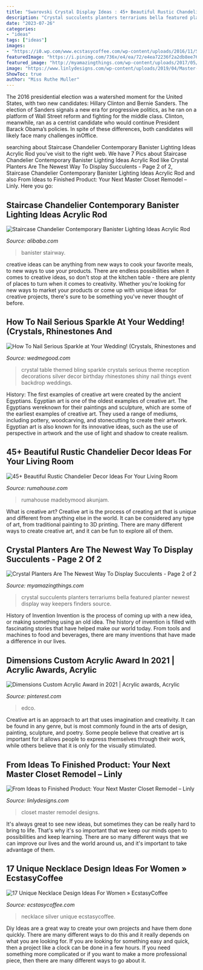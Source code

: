 ```yaml
---
title: "Swarovski Crystal Display Ideas : 45+ Beautiful Rustic Chandelier Decor Ideas For Your Living Room"
description: "Crystal succulents planters terrariums bella featured planter newest display way keepers finders source"
date: "2023-07-26"
categories:
- "ideas"
tags: ["ideas"]
images:
- "https://i0.wp.com/www.ecstasycoffee.com/wp-content/uploads/2016/11/Silver-Necklace.jpg?resize=564%2C761"
featuredImage: "https://i.pinimg.com/736x/e4/ea/72/e4ea72236f2a2db8ee7658b55373fb99.jpg"
featured_image: "http://myamazingthings.com/wp-content/uploads/2017/05/Finders-Keepers-Featured-Product-Terrariums-by-Bella-9.jpg"
image: "https://www.linlydesigns.com/wp-content/uploads/2019/04/Master-closet-home-remodeling-and-design-5.jpg"
ShowToc: true
author: "Miss Ruthe Muller"
---
```



The 2016 presidential election was a watershed moment for the United States, with two new candidates: Hillary Clinton and Bernie Sanders. The election of Sanders signals a new era for progressive politics, as he ran on a platform of Wall Street reform and fighting for the middle class. Clinton, meanwhile, ran as a centrist candidate who would continue President Barack Obama’s policies. In spite of these differences, both candidates will likely face many challenges inOffice.

	

		
searching about Staircase Chandelier Contemporary Banister Lighting Ideas Acrylic Rod you've visit to the right web. We have 7 Pics about Staircase Chandelier Contemporary Banister Lighting Ideas Acrylic Rod like Crystal Planters Are The Newest Way To Display Succulents - Page 2 of 2, Staircase Chandelier Contemporary Banister Lighting Ideas Acrylic Rod and also From Ideas to Finished Product: Your Next Master Closet Remodel – Linly. Here you go:
		
    
## Staircase Chandelier Contemporary Banister Lighting Ideas Acrylic Rod

<img loading=lazy src="https://sc01.alicdn.com/kf/HTB1cFPaX0fvK1RjSszhq6AcGFXa3/234038121/HTB1cFPaX0fvK1RjSszhq6AcGFXa3.jpg" onerror="this.onerror=null;this.src='https://tse4.mm.bing.net/th?id=OIP.BKsGM0yw1qkQwRQgd6_doAHaL2&amp;pid=15.1';" alt="Staircase Chandelier Contemporary Banister Lighting Ideas Acrylic Rod">

_Source: alibaba.com_

>banister stairway. 

	

creative ideas can be anything from new ways to cook your favorite meals, to new ways to use your products. There are endless possibilities when it comes to creative ideas, so don't stop at the kitchen table - there are plenty of places to turn when it comes to creativity. Whether you're looking for new ways to market your products or come up with unique ideas for creative projects, there's sure to be something you've never thought of before.

    
## How To Nail Serious Sparkle At Your Wedding! (Crystals, Rhinestones And

<img loading=lazy src="https://d1hpn7r5i0azx7.cloudfront.net/wp-content/uploads/2015/12/thevegasweddingplanner.jpg" onerror="this.onerror=null;this.src='https://tse1.mm.bing.net/th?id=OIP.Sk-8e6dXKQWnk7GYzFTnKAHaMZ&amp;pid=15.1';" alt="How To Nail Serious Sparkle at Your Wedding! (Crystals, Rhinestones and">

_Source: wedmegood.com_

>crystal table themed bling sparkle crystals serious theme reception decorations silver decor birthday rhinestones shiny nail things event backdrop weddings. 

	

History: The first examples of creative art were created by the ancient Egyptians.
Egyptian art is one of the oldest examples of creative art. The Egyptians wereknown for their paintings and sculpture, which are some of the earliest examples of creative art. They used a range of mediums, including pottery, woodcarving, and stonecutting to create their artwork. Egyptian art is also known for its innovative ideas, such as the use of perspective in artwork and the use of light and shadow to create realism.

    
## 45+ Beautiful Rustic Chandelier Decor Ideas For Your Living Room

<img loading=lazy src="http://rumahouse.com/wp-content/uploads/2018/12/45-Beautiful-Rustic-Chandelier-Decor-Ideas-For-Your-Living-Room-27.jpg" onerror="this.onerror=null;this.src='https://tse3.mm.bing.net/th?id=OIP.sr0xVFhmdGD3Q28Oj-LqWQHaK-&amp;pid=15.1';" alt="45+ Beautiful Rustic Chandelier Decor Ideas For Your Living Room">

_Source: rumahouse.com_

>rumahouse madebymood akunjam. 

	

What is creative art?
Creative art is the process of creating art that is unique and different from anything else in the world. It can be considered any type of art, from traditional painting to 3D printing. There are many different ways to create creative art, and it can be fun to explore all of them.

    
## Crystal Planters Are The Newest Way To Display Succulents - Page 2 Of 2

<img loading=lazy src="http://myamazingthings.com/wp-content/uploads/2017/05/Finders-Keepers-Featured-Product-Terrariums-by-Bella-9.jpg" onerror="this.onerror=null;this.src='https://tse1.mm.bing.net/th?id=OIP.e_aqOGAPAE0Y39BzwFYxNwHaHa&amp;pid=15.1';" alt="Crystal Planters Are The Newest Way To Display Succulents - Page 2 of 2">

_Source: myamazingthings.com_

>crystal succulents planters terrariums bella featured planter newest display way keepers finders source. 

	

History of Invention
Invention is the process of coming up with a new idea, or making something using an old idea. The history of invention is filled with fascinating stories that have helped make our world today. From tools and machines to food and beverages, there are many inventions that have made a difference in our lives.

    
## Dimensions Custom Acrylic Award In 2021 | Acrylic Awards, Acrylic

<img loading=lazy src="https://i.pinimg.com/736x/e4/ea/72/e4ea72236f2a2db8ee7658b55373fb99.jpg" onerror="this.onerror=null;this.src='https://tse2.mm.bing.net/th?id=OIP.IK3SUVVN_4imnqH_TEck6AHaI4&amp;pid=15.1';" alt="Dimensions Custom Acrylic Award in 2021 | Acrylic awards, Acrylic">

_Source: pinterest.com_

>edco. 

	

Creative art is an approach to art that uses imagination and creativity. It can be found in any genre, but is most commonly found in the arts of design, painting, sculpture, and poetry. Some people believe that creative art is important for it allows people to express themselves through their work, while others believe that it is only for the visually stimulated.

    
## From Ideas To Finished Product: Your Next Master Closet Remodel – Linly

<img loading=lazy src="https://www.linlydesigns.com/wp-content/uploads/2019/04/Master-closet-home-remodeling-and-design-5.jpg" onerror="this.onerror=null;this.src='https://tse4.mm.bing.net/th?id=OIP.7ANGdlIayiHB0iAcD4OR_AHaLH&amp;pid=15.1';" alt="From Ideas to Finished Product: Your Next Master Closet Remodel – Linly">

_Source: linlydesigns.com_

>closet master remodel designs. 

	

It's always great to see new ideas, but sometimes they can be really hard to bring to life. That's why it's so important that we keep our minds open to possibilities and keep learning. There are so many different ways that we can improve our lives and the world around us, and it's important to take advantage of them.

    
## 17 Unique Necklace Design Ideas For Women » EcstasyCoffee

<img loading=lazy src="https://i0.wp.com/www.ecstasycoffee.com/wp-content/uploads/2016/11/Silver-Necklace.jpg?resize=564%2C761" onerror="this.onerror=null;this.src='https://tse1.mm.bing.net/th?id=OIP.EyYSAasQnCkrkb8EB7n7NAHaJ_&amp;pid=15.1';" alt="17 Unique Necklace Design Ideas For Women » EcstasyCoffee">

_Source: ecstasycoffee.com_

>necklace silver unique ecstasycoffee. 

	

Diy Ideas are a great way to create your own projects and have them done quickly. There are many different ways to do this and it really depends on what you are looking for. If you are looking for something easy and quick, then a project like a clock can be done in a few hours. If you need something more complicated or if you want to make a more professional piece, then there are many different ways to go about it.


